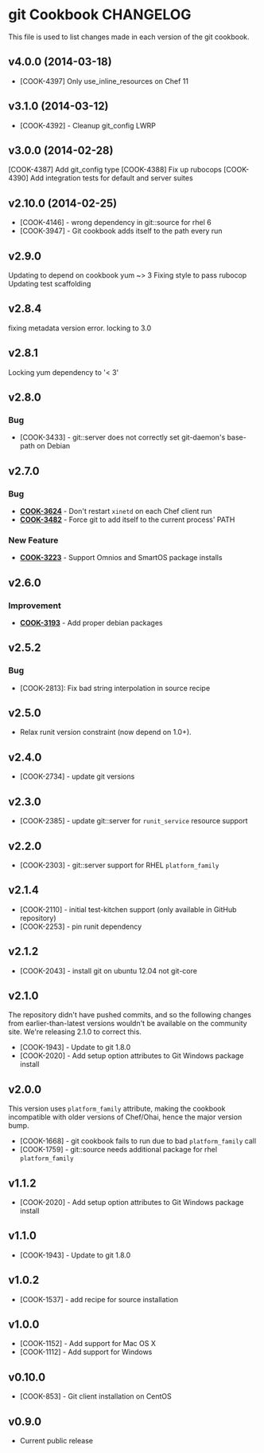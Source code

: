 git Cookbook CHANGELOG
======================
This file is used to list changes made in each version of the git cookbook.


v4.0.0 (2014-03-18)
-------------------
- [COOK-4397] Only use_inline_resources on Chef 11


v3.1.0 (2014-03-12)
-------------------
- [COOK-4392] - Cleanup git_config LWRP


v3.0.0 (2014-02-28)
-------------------
[COOK-4387] Add git_config type
[COOK-4388] Fix up rubocops
[COOK-4390] Add integration tests for default and server suites


v2.10.0 (2014-02-25)
--------------------
- [COOK-4146] - wrong dependency in git::source for rhel 6
- [COOK-3947] - Git cookbook adds itself to the path every run


v2.9.0
------
Updating to depend on cookbook yum ~> 3
Fixing style to pass rubocop
Updating test scaffolding


v2.8.4
------
fixing metadata version error. locking to 3.0


v2.8.1
------
Locking yum dependency to '< 3'


v2.8.0
------
### Bug
- [COOK-3433] - git::server does not correctly set git-daemon's base-path on Debian


v2.7.0
------
### Bug
- **[COOK-3624](https://tickets.opscode.com/browse/COOK-3624)** - Don't restart `xinetd` on each Chef client run
- **[COOK-3482](https://tickets.opscode.com/browse/COOK-3482)** - Force git to add itself to the current process' PATH

### New Feature
- **[COOK-3223](https://tickets.opscode.com/browse/COOK-3223)** - Support Omnios and SmartOS package installs

v2.6.0
------
### Improvement
- **[COOK-3193](https://tickets.opscode.com/browse/COOK-3193)** - Add proper debian packages

v2.5.2
------
### Bug
- [COOK-2813]: Fix bad string interpolation in source recipe

v2.5.0
------
- Relax runit version constraint (now depend on 1.0+).

v2.4.0
------
- [COOK-2734] - update git versions

v2.3.0
------
- [COOK-2385] - update git::server for `runit_service` resource support

v2.2.0
------
- [COOK-2303] - git::server support for RHEL `platform_family`

v2.1.4
------
- [COOK-2110] - initial test-kitchen support (only available in GitHub repository)
- [COOK-2253] - pin runit dependency

v2.1.2
------
- [COOK-2043] - install git on ubuntu 12.04 not git-core

v2.1.0
------
The repository didn't have pushed commits, and so the following changes from earlier-than-latest versions wouldn't be available on the community site. We're releasing 2.1.0 to correct this.

- [COOK-1943] - Update to git 1.8.0
- [COOK-2020] - Add setup option attributes to Git Windows package install

v2.0.0
-------
This version uses `platform_family` attribute, making the cookbook incompatible with older versions of Chef/Ohai, hence the major version bump.

- [COOK-1668] - git cookbook fails to run due to bad `platform_family` call
- [COOK-1759] - git::source needs additional package for rhel `platform_family`

v1.1.2
------
- [COOK-2020] - Add setup option attributes to Git Windows package install

v1.1.0
------
- [COOK-1943] - Update to git 1.8.0

v1.0.2
------
- [COOK-1537] - add recipe for source installation

v1.0.0
------
- [COOK-1152] - Add support for Mac OS X
- [COOK-1112] - Add support for Windows

v0.10.0
-------
- [COOK-853] - Git client installation on CentOS

v0.9.0
------
- Current public release
